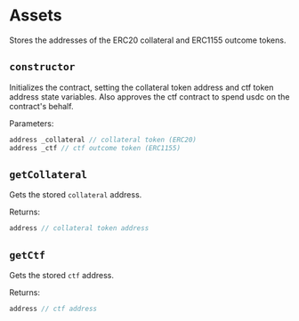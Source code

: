 # Assets

Stores the addresses of the ERC20 collateral and ERC1155 outcome tokens. 

## `constructor`

Initializes the contract, setting the collateral token address and ctf token address state variables. Also approves the ctf contract to spend usdc on the contract's behalf.

Parameters:

```java
address _collateral // collateral token (ERC20)
address _ctf // ctf outcome token (ERC1155)
```

## `getCollateral`

Gets the stored `collateral` address.

Returns:

```java
address // collateral token address
```

## `getCtf`

Gets the stored `ctf` address.

Returns:

```java
address // ctf address
```
